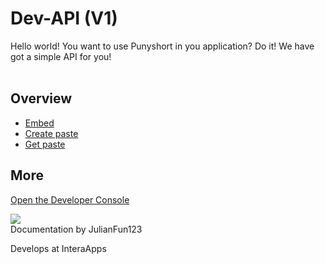 # Dev-API (V1)
Hello world! You want to use Punyshort in you application? Do it! We have got a simple API for you!
<br><br>
## Overview

- [Embed](/docs/v1/embed)
- [Create paste](/docs/v1/create_paste)
- [Get paste](/docs/v1/getpaste)

## More

[Open the Developer Console](/dev/console)

<div class="article_creator">
    <img src="https://accounts.interaapps.de/userpbs/JulianFun123.png" />
    <div>
        <a>Documentation by JulianFun123</a>
        <p>Develops at InteraApps</p>
    </div>
</div>